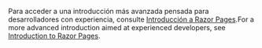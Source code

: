 <span data-ttu-id="e7ac3-101">Para acceder a una introducción más avanzada pensada para desarrolladores con experiencia, consulte [Introducción a Razor Pages](xref:razor-pages/index).</span><span class="sxs-lookup"><span data-stu-id="e7ac3-101">For a more advanced introduction aimed at experienced developers, see [Introduction to Razor Pages](xref:razor-pages/index).</span></span>
